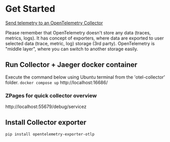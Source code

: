 # Get Started
[Send telemetry to an OpenTelemetry Collector](https://opentelemetry.io/docs/instrumentation/python/getting-started/#send-telemetry-to-an-opentelemetry-collector)

Please remember that OpenTelemetry doesn't store any data (traces, metrics, logs). It has concept of exporters, where data are exported to user selected data (trace, metric, log) storage (3rd party). 
OpenTelemetry is "middle layer", where you can switch to another storage easily.

## Run Collector + Jaeger docker container
Execute the command below using Ubuntu terminal from the 'otel-collector' folder.
`docker compose up`
http://localhost:16686/

### ZPages for quick collector overview
http://localhost:55679/debug/servicez

## Install Collector exporter
`pip install opentelemetry-exporter-otlp`